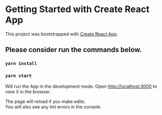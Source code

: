 # Getting Started with Create React App

This project was bootstrapped with [Create React App](https://github.com/facebook/create-react-app).

## Please consider run the commands below.

### `yarn install`

### `yarn start`

Will run the App in the development mode.
Open [http://localhost:3000](http://localhost:3000) to view it in the browser.

The page will reload if you make edits.\
You will also see any lint errors in the console.

